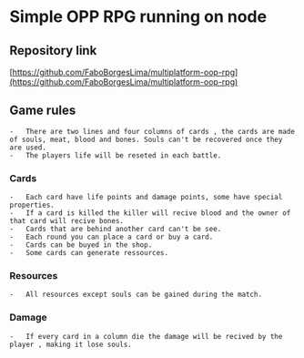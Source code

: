 # Simple OPP RPG running on node

## Repository link

[https://github.com/FaboBorgesLima/multiplatform-oop-rpg](https://github.com/FaboBorgesLima/multiplatform-oop-rpg)

## Game rules

    -   There are two lines and four columns of cards , the cards are made of souls, meat, blood and bones. Souls can't be recovered once they are used.
    -   The players life will be reseted in each battle.

### Cards

    -   Each card have life points and damage points, some have special properties.
    -   If a card is killed the killer will recive blood and the owner of that card will recive bones.
    -   Cards that are behind another card can't be see.
    -   Each round you can place a card or buy a card.
    -   Cards can be buyed in the shop.
    -   Some cards can generate ressources.

### Resources

    -   All resources except souls can be gained during the match.

### Damage

    -   If every card in a column die the damage will be recived by the player , making it lose souls.

